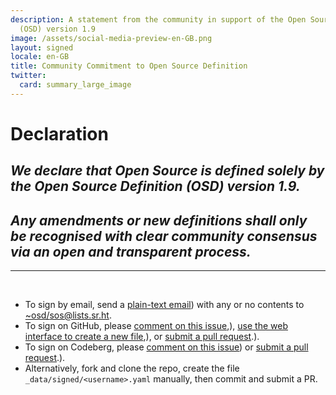 ```yaml
---
description: A statement from the community in support of the Open Source Definition
  (OSD) version 1.9
image: /assets/social-media-preview-en-GB.png
layout: signed
locale: en-GB
title: Community Commitment to Open Source Definition
twitter:
  card: summary_large_image
---
```

# **Declaration**

## *We declare that Open Source is defined solely by the Open Source Definition (OSD) version 1.9.*

## *Any amendments or new definitions shall only be recognised with clear community consensus via an open and transparent process.*

---
<br>

- To sign by email, send a [plain-text email](https://useplaintext.email/)) with any or no contents to [~osd/sos@lists.sr.ht](mailto:~osd/sos@lists.sr.ht).
- To sign on GitHub, please [comment on this issue](https://github.com/OpenSourceDefinition/sos/issues/1),), [use the web interface to create a new file](https://github.com/OpenSourceDefinition/sos/new/main/_data/signed),), or [submit a pull request](https://github.com/OpenSourceDefinition/sos/pulls).).
- To sign on Codeberg, please [comment on this issue](https://codeberg.org/osd/sos/issues/1)) or [submit a pull request](https://codeberg.org/osd/sos/pulls).).
- Alternatively, fork and clone the repo, create the file `_data/signed/<username>.yaml` manually, then commit and submit a PR.